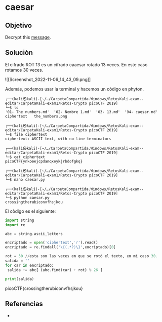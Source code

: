 # caesar
## Objetivo
Decrypt this [message](https://jupiter.challenges.picoctf.org/static/49f31c8f17817dc2d367428c9e5ab0bc/ciphertext).

## Soluciòn
El cifrado ROT 13 es un cifrado caaesar rotado 13 veces. En este caso rotamos 30 veces.

![[Screenshot_2022-11-06_14_43_09.png]]

Ademàs, podemos usar la terminal y hacemos un còdigo en phyton.
```shell
┌──(kali㉿kali)-[~/…/CarpetaCompartida.Windows/RetosKali-exam--editar/CarpetaKali-exam1/Retos-Crypto picoCTF 2019]
└─$ ls
'01- The numbers.md'  '02- Nombre 1.md'  '03- 13.md'  '04- caesar.md'   ciphertext   the_numbers.png

┌──(kali㉿kali)-[~/…/CarpetaCompartida.Windows/RetosKali-exam--editar/CarpetaKali-exam1/Retos-Crypto picoCTF 2019]
└─$ file ciphertext     
ciphertext: ASCII text, with no line terminators

┌──(kali㉿kali)-[~/…/CarpetaCompartida.Windows/RetosKali-exam--editar/CarpetaKali-exam1/Retos-Crypto picoCTF 2019]
└─$ cat ciphertext                       
picoCTF{ynkooejcpdanqxeykjrbdofgkq}

┌──(kali㉿kali)-[~/…/CarpetaCompartida.Windows/RetosKali-exam--editar/CarpetaKali-exam1/Retos-Crypto picoCTF 2019]
└─$ nano caesar.py

┌──(kali㉿kali)-[~/…/CarpetaCompartida.Windows/RetosKali-exam--editar/CarpetaKali-exam1/Retos-Crypto picoCTF 2019]
└─$ python caesar.py
crossingtherubiconvfhsjkou
```
El còdigo es el siguiente:
```python
import string
import re

abc = string.ascii_letters

encriptado = open('ciphertext','r').read()
encriptado = re.findall('\{(.*?)\}',encriptado)[0]

rot = 30 //esta son las veces en que se rotò el texto, en mi caso 30.
salida = ''
for car in encriptado:
 salida += abc[ (abc.find(car) + rot) % 26 ]

print(salida)

```

picoCTF{crossingtherubiconvfhsjkou}

## Referencias
- []()